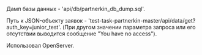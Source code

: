 Дамп базы данных - 'api/db/partnerkin_db_dump.sql'.

Путь к JSON-объекту заявок - 'test-task-partnerkin-master/api/data/get?auth_key=junior_test'.
(При другом значении параметра запроса или его отсутствии выводится сообщение "You have no access").

Использовал OpenServer.
